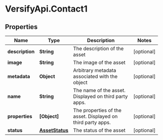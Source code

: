 # VersifyApi.Contact1

## Properties

Name | Type | Description | Notes
------------ | ------------- | ------------- | -------------
**description** | **String** | The description of the asset | [optional] 
**image** | **String** | The image of the asset | [optional] 
**metadata** | **Object** | Arbitrary metadata associated with the object | [optional] 
**name** | **String** | The name of the asset. Displayed on third party apps. | [optional] 
**properties** | **[Object]** | The properties of the asset. Displayed on third party apps. | [optional] 
**status** | [**AssetStatus**](AssetStatus.md) | The status of the asset | [optional] 


